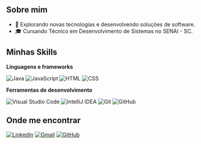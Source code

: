 ## Sobre mim

- 🤔 Explorando novas tecnologias e desenvolvendo soluções de software.  
- 🎓 Cursando Técnico em Desenvolvimento de Sistemas no SENAI - SC.

## Minhas Skills

**Linguagens e frameworks**

![Java](https://img.shields.io/badge/Java-333333?style=flat&logo=java&logoColor=007396)
![JavaScript](https://img.shields.io/badge/JavaScript-333333?style=flat&logo=javascript&logoColor=F7DF1E)
![HTML](https://img.shields.io/badge/HTML5-333333?style=flat&logo=html5&logoColor=E34F26)
![CSS](https://img.shields.io/badge/CSS3-333333?style=flat&logo=css3&logoColor=1572B6)

**Ferramentas de desenvolvimento**

![Visual Studio Code](https://img.shields.io/badge/VS%20Code-333333?style=flat&logo=visual-studio-code&logoColor=007ACC)
![IntelliJ IDEA](https://img.shields.io/badge/IntelliJ%20IDEA-333333?style=flat&logo=intellij-idea&logoColor=white)
![Git](https://img.shields.io/badge/Git-333333?style=flat&logo=git&logoColor=F05032)
![GitHub](https://img.shields.io/badge/GitHub-333333?style=flat&logo=github&logoColor=white)

## Onde me encontrar

[![LinkedIn](https://img.shields.io/badge/LinkedIn-0077B5?style=flat-square&logo=linkedin&logoColor=white)](https://www.linkedin.com/in/kamila-de-souza)
[![Gmail](https://img.shields.io/badge/Gmail-D14836?style=flat-square&logo=gmail&logoColor=white)](mailto:kskamila39@gmail.com)
[![GitHub](https://img.shields.io/github/followers/kamilasouzx?label=Follow&style=social)](https://github.com/kamilasouzx)
